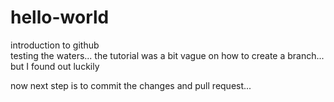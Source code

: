 # hello-world
introduction to github\
testing the waters... the tutorial was a bit vague on how to create a branch...
but I found out luckily

now next step is to commit the changes and pull request...
